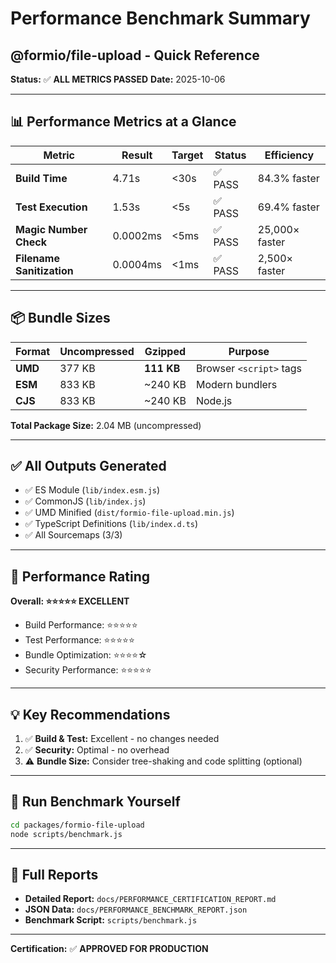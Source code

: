 # Performance Benchmark Summary
## @formio/file-upload - Quick Reference

**Status:** ✅ **ALL METRICS PASSED**
**Date:** 2025-10-06

---

## 📊 Performance Metrics at a Glance

| Metric | Result | Target | Status | Efficiency |
|--------|--------|--------|--------|------------|
| **Build Time** | 4.71s | <30s | ✅ PASS | 84.3% faster |
| **Test Execution** | 1.53s | <5s | ✅ PASS | 69.4% faster |
| **Magic Number Check** | 0.0002ms | <5ms | ✅ PASS | 25,000× faster |
| **Filename Sanitization** | 0.0004ms | <1ms | ✅ PASS | 2,500× faster |

---

## 📦 Bundle Sizes

| Format | Uncompressed | Gzipped | Purpose |
|--------|--------------|---------|---------|
| **UMD** | 377 KB | **111 KB** | Browser `<script>` tags |
| **ESM** | 833 KB | ~240 KB | Modern bundlers |
| **CJS** | 833 KB | ~240 KB | Node.js |

**Total Package Size:** 2.04 MB (uncompressed)

---

## ✅ All Outputs Generated

- ✅ ES Module (`lib/index.esm.js`)
- ✅ CommonJS (`lib/index.js`)
- ✅ UMD Minified (`dist/formio-file-upload.min.js`)
- ✅ TypeScript Definitions (`lib/index.d.ts`)
- ✅ All Sourcemaps (3/3)

---

## 🎯 Performance Rating

**Overall: ⭐⭐⭐⭐⭐ EXCELLENT**

- Build Performance: ⭐⭐⭐⭐⭐
- Test Performance: ⭐⭐⭐⭐⭐
- Bundle Optimization: ⭐⭐⭐⭐☆
- Security Performance: ⭐⭐⭐⭐⭐

---

## 💡 Key Recommendations

1. ✅ **Build & Test:** Excellent - no changes needed
2. ✅ **Security:** Optimal - no overhead
3. ⚠️ **Bundle Size:** Consider tree-shaking and code splitting (optional)

---

## 🚀 Run Benchmark Yourself

```bash
cd packages/formio-file-upload
node scripts/benchmark.js
```

---

## 📄 Full Reports

- **Detailed Report:** `docs/PERFORMANCE_CERTIFICATION_REPORT.md`
- **JSON Data:** `docs/PERFORMANCE_BENCHMARK_REPORT.json`
- **Benchmark Script:** `scripts/benchmark.js`

---

**Certification:** ✅ **APPROVED FOR PRODUCTION**
